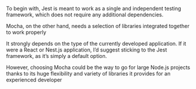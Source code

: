 To begin with, Jest is meant to work as a single and independent testing framework, which does not require any additional dependencies.

Mocha, on the other hand, needs a selection of libraries integrated together to work properly


It strongly depends on the type of the currently developed application. If it were a React or Nest.js application, I’d suggest sticking to the Jest framework, as it’s simply a default option.

However, choosing Mocha could be the way to go for large Node.js projects thanks to its huge flexibility and variety of libraries it provides for an experienced developer
